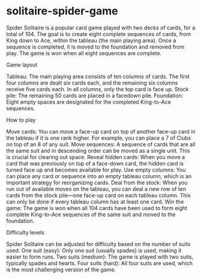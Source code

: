 # solitaire-spider-game
Spider Solitaire is a popular card game played with two decks of cards, for a total of 104. The goal is to create eight complete sequences of cards, from King down to Ace, within the tableau (the main playing area). Once a sequence is completed, it is moved to the foundation and removed from play. The game is won when all eight sequences are complete. 

Game layout

Tableau: The main playing area consists of ten columns of cards. The first four columns are dealt six cards each, and the remaining six columns receive five cards each. In all columns, only the top card is face up.
Stock pile: The remaining 50 cards are placed in a facedown pile.
Foundation: Eight empty spaces are designated for the completed King-to-Ace sequences.

How to play

Move cards: You can move a face-up card on top of another face-up card in the tableau if it is one rank higher. For example, you can place a 7 of Clubs on top of an 8 of any suit.
Move sequences: A sequence of cards that are all the same suit and in descending order can be moved as a single unit. This is crucial for clearing out space.
Reveal hidden cards: When you move a card that was previously on top of a face-down card, the hidden card is turned face up and becomes available for play.
Use empty columns: You can place any card or sequence into an empty tableau column, which is an important strategy for reorganizing cards.
Deal from the stock: When you run out of available moves on the tableau, you can deal a new row of ten cards from the stock pile—one face-up card on each tableau column. This can only be done if every tableau column has at least one card.
Win the game: The game is won when all 104 cards have been used to form eight complete King-to-Ace sequences of the same suit and moved to the foundation. 

Difficulty levels

Spider Solitaire can be adjusted for difficulty based on the number of suits used: 
One suit (easy): Only one suit (usually spades) is used, making it easier to form runs.
Two suits (medium): The game is played with two suits, typically spades and hearts.
Four suits (hard): All four suits are used, which is the most challenging version of the game. 

